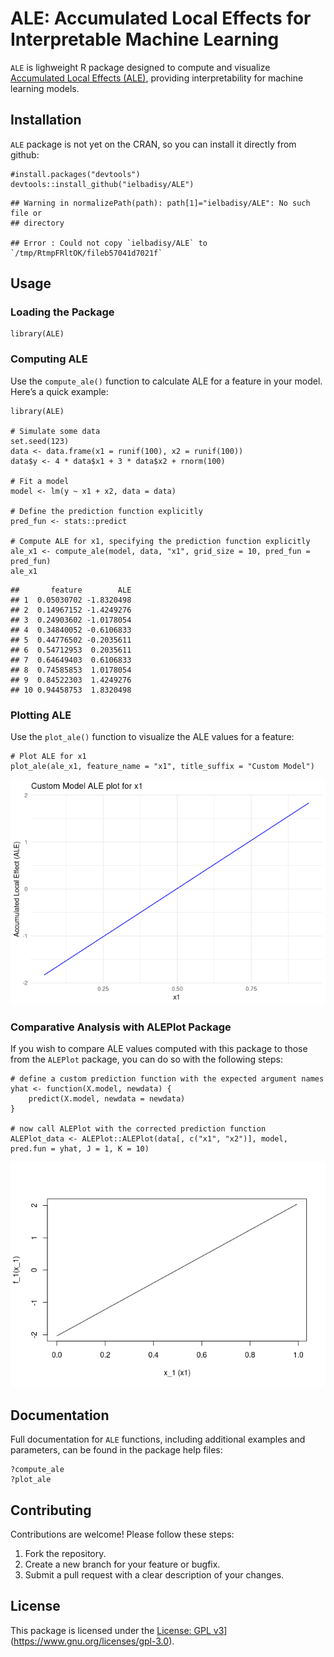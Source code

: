 
# ALE: Accumulated Local Effects for Interpretable Machine Learning

`ALE` is lighweight R package designed to compute and visualize
[Accumulated Local Effects (ALE)](https://arxiv.org/pdf/1612.08468),
providing interpretability for machine learning models.

## Installation

`ALE` package is not yet on the CRAN, so you can install it directly
from github:

```{r}
#install.packages("devtools")
devtools::install_github("ielbadisy/ALE")
```

    ## Warning in normalizePath(path): path[1]="ielbadisy/ALE": No such file or
    ## directory

    ## Error : Could not copy `ielbadisy/ALE` to `/tmp/RtmpFRltOK/fileb57041d7021f`

## Usage

### Loading the Package

```{r}
library(ALE)
```

### Computing ALE

Use the `compute_ale()` function to calculate ALE for a feature in your
model. Here’s a quick example:

```{r}
library(ALE)

# Simulate some data
set.seed(123)
data <- data.frame(x1 = runif(100), x2 = runif(100))
data$y <- 4 * data$x1 + 3 * data$x2 + rnorm(100)

# Fit a model
model <- lm(y ~ x1 + x2, data = data)

# Define the prediction function explicitly
pred_fun <- stats::predict

# Compute ALE for x1, specifying the prediction function explicitly
ale_x1 <- compute_ale(model, data, "x1", grid_size = 10, pred_fun = pred_fun)
ale_x1
```

    ##       feature        ALE
    ## 1  0.05030702 -1.8320498
    ## 2  0.14967152 -1.4249276
    ## 3  0.24903602 -1.0178054
    ## 4  0.34840052 -0.6106833
    ## 5  0.44776502 -0.2035611
    ## 6  0.54712953  0.2035611
    ## 7  0.64649403  0.6106833
    ## 8  0.74585853  1.0178054
    ## 9  0.84522303  1.4249276
    ## 10 0.94458753  1.8320498

### Plotting ALE

Use the `plot_ale()` function to visualize the ALE values for a feature:

```{r}
# Plot ALE for x1
plot_ale(ale_x1, feature_name = "x1", title_suffix = "Custom Model")
```

![](README_files/figure-gfm/unnamed-chunk-4-1.png)<!-- -->

### Comparative Analysis with ALEPlot Package

If you wish to compare ALE values computed with this package to those
from the `ALEPlot` package, you can do so with the following steps:

```{r}
# define a custom prediction function with the expected argument names
yhat <- function(X.model, newdata) {
    predict(X.model, newdata = newdata)
}

# now call ALEPlot with the corrected prediction function
ALEPlot_data <- ALEPlot::ALEPlot(data[, c("x1", "x2")], model, pred.fun = yhat, J = 1, K = 10)
```

![](README_files/figure-gfm/unnamed-chunk-5-1.png)<!-- -->

## Documentation

Full documentation for `ALE` functions, including additional examples
and parameters, can be found in the package help files:

```{r}
?compute_ale
?plot_ale
```


## Contributing

Contributions are welcome! Please follow these steps:

1.  Fork the repository.
2.  Create a new branch for your feature or bugfix.
3.  Submit a pull request with a clear description of your changes.

## License

This package is licensed under the [License: GPL
v3](https://img.shields.io/badge/license-GPL--3-blue.svg)\](<https://www.gnu.org/licenses/gpl-3.0>).
